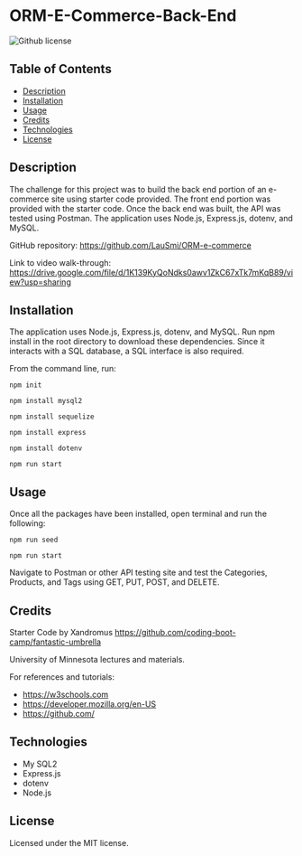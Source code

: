 # ORM-E-Commerce-Back-End

![Github license](https://img.shields.io/badge/license-MIT-blue.svg)

## Table of Contents

- [Description](#description)
- [Installation](#installation)
- [Usage](#usage)
- [Credits](#credits)
- [Technologies](#technologies)
- [License](#license)

## Description

The challenge for this project was to build the back end portion of an e-commerce site using starter code provided. The front end portion was provided with the starter code. Once the back end was built, the API was tested using Postman. The application uses Node.js, Express.js, dotenv, and MySQL.

GitHub repository: https://github.com/LauSmi/ORM-e-commerce

Link to video walk-through: https://drive.google.com/file/d/1K139KyQoNdks0awv1ZkC67xTk7mKqB89/view?usp=sharing

## Installation

The application uses Node.js, Express.js, dotenv, and MySQL. Run npm install in the root directory to download these dependencies. Since it interacts with a SQL database, a SQL interface is also required.

From the command line, run:

`npm init`

`npm install mysql2`

`npm install sequelize`

`npm install express`

`npm install dotenv`

`npm run start`


## Usage

Once all the packages have been installed, open terminal and run the following:

`npm run seed`

`npm run start`

Navigate to Postman or other API testing site and test the Categories, Products, and Tags using GET, PUT, POST, and DELETE.

## Credits

Starter Code by Xandromus https://github.com/coding-boot-camp/fantastic-umbrella

University of Minnesota lectures and materials.

For references and tutorials:

- https://w3schools.com
- https://developer.mozilla.org/en-US
- https://github.com/

## Technologies

- My SQL2
- Express.js
- dotenv
- Node.js

## License

Licensed under the MIT license.
